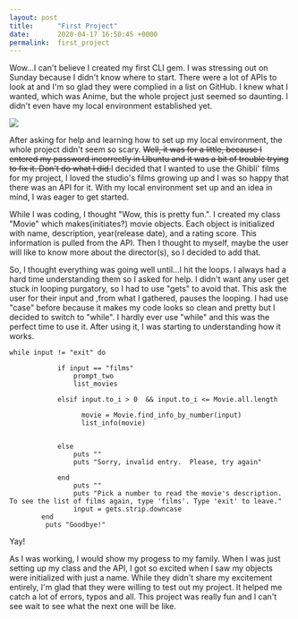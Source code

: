 ```yaml
---
layout: post
title:      "First Project"
date:       2020-04-17 16:50:45 +0000
permalink:  first_project
---
```



Wow...I can't believe I created my first CLI gem. I was stressing out on Sunday because I didn't know where to start. There were a lot of APIs to look at and I'm so glad they were complied in a list on GitHub. I knew what I wanted, which was Anime, but the whole project just seemed so daunting. I didn't even have my local environment established yet. 

![](https://media.giphy.com/media/C8YQmifxpHZG8/giphy.gifhttp://)

After asking for help and learning how to set up my local environment, the whole project didn't seem so scary. ~~Well, it was for a little, because I entered my password incorrectly in Ubuntu and it was a bit of trouble trying to fix it. Don't do what I did.~~I decided that I wanted to use the Ghibli' films for my project, I loved the studio's films growing up and I was so happy that there was an API for it. With my local environment set up and an idea in mind, I was eager to get started.  

While I was coding, I thought "Wow, this is pretty fun.". I created my class "Movie" which makes(initiates?) movie objects. Each object is initialized with name, description, year(release date), and a rating score. This information is pulled from the API. Then I thought to myself, maybe the user will like to know more about the director(s), so I decided to add that.

So, I thought everything was going well until...I hit the loops. I always had a hard time understanding them so I asked for help. I didn't want any user get stuck in looping purgatory, so I had to use "gets" to avoid that. This ask the user for their input and ,from what I gathered, pauses the looping. I had use "case" before because it makes my code looks so clean and pretty but I decided to switch to "while". I hardly ever use "while" and this was the perfect time to use it. After using it, I was starting to understanding how it works. 

```
while input != "exit" do
            
            if input == "films"
                prompt_two
                list_movies
        
            elsif input.to_i > 0  && input.to_i <= Movie.all.length
             
                  movie = Movie.find_info_by_number(input)
                  list_info(movie)
             
            
            else 
                puts ""
                puts "Sorry, invalid entry.  Please, try again"
            
            end
                puts ""
                puts "Pick a number to read the movie's description. To see the list of films again, type 'films'. Type 'exit' to leave."
                input = gets.strip.downcase
        end
         puts "Goodbye!"
```
Yay!

As I was working, I would show my progess to my family. When I was just setting up my class and the API, I got so excited when I saw my objects were initialized with just a name. While they didn't share my excitement entirely, I'm glad that they were willing to test out my project. It helped me catch a lot of errors, typos and all. This project was really fun and I can't see wait to see what the next one will be like. 



